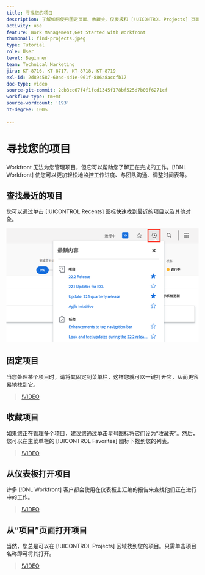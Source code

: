 ```yaml
---
title: 寻找您的项目
description: 了解如何使用固定页面、收藏夹、仪表板和 [!UICONTROL Projects] 页面在  [!DNL  Workfront]  中查找您的项目。
activity: use
feature: Work Management,Get Started with Workfront
thumbnail: find-projects.jpeg
type: Tutorial
role: User
level: Beginner
team: Technical Marketing
jira: KT-8716, KT-8717, KT-8718, KT-8719
exl-id: 2d894587-60ad-4d1e-961f-886a8accfb17
doc-type: video
source-git-commit: 2cb3cc67f4f1fcd1345f178bf525d7b00f6271cf
workflow-type: tm+mt
source-wordcount: '193'
ht-degree: 100%

---
```


# 寻找您的项目

Workfront 无法为您管理项目，但它可以帮助您了解正在完成的工作。[!DNL Workfront] 使您可以更加轻松地监控工作进度、与团队沟通、调整时间表等。

<!---
In this section, you will learn how to:

Find your projects in [!DNL Workfront]
Make your project visible to stakeholders
Find project communications
Use [!DNL Workfront] features when reviewing the task list to monitor project progress
--->

## 查找最近的项目

您可以通过单击 [!UICONTROL Recents] 图标快速找到最近的项目以及其他对象。

![[!UICONTROL Status] 字段在项目标题中展开](assets/recents.png)

## 固定项目

当您处理某个项目时，请将其固定到菜单栏，这样您就可以一键打开它，从而更容易地找到它。

>[!VIDEO](https://video.tv.adobe.com/v/335038/?quality=12&learn=on)

## 收藏项目

如果您正在管理多个项目，建议您通过单击星号图标将它们设为“收藏夹”。然后，您可以在主菜单栏的 [!UICONTROL Favorites] 图标下找到您的列表。

>[!VIDEO](https://video.tv.adobe.com/v/335039/?quality=12&learn=on)


## 从仪表板打开项目

许多 [!DNL Workfront] 客户都会使用在仪表板上汇编的报告来查找他们正在进行中的工作。

>[!VIDEO](https://video.tv.adobe.com/v/335041/?quality=12&learn=on)


## 从“项目”页面打开项目

当然，您总是可以在 [!UICONTROL Projects] 区域找到您的项目。只需单击项目名称即可将其打开。

>[!VIDEO](https://video.tv.adobe.com/v/335040/?quality=12&learn=on)
